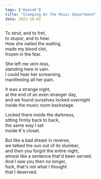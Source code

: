 ```yaml
---
tags: ['Hannah']
title: "Sleeping At The Music Department"
date: 2023-10-02
---
```


To strut, and to fret,  
to stupor, and to hear.  
How she nailed the wailing,  
made my blood clot,  
frozen in the fear.

She left me vein-less,  
standing here in vain.  
I could hear her screaming,  
manifesting all her pain.

It was a strange night,  
at the end of an even stranger day,  
and we found ourselves locked overnight  
inside the music room backstage.

Locked there inside the darkness,  
sitting firmly back to back,  
the same way I sat  
inside K's closet.

But like a bad dream in reverse,  
we talked the sun out of its slumber,  
and then you forgot the entire night,  
almost like a sentence that'd been served.  
And I saw you then no longer,  
fuck, that's not what I thought  
that I deserved.
